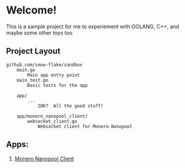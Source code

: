 # Welcome!

This is a sample project for me to experiement with GOLANG, C++, and maybe some other toys too

## Project Layout

```
github.com/snow-flake/sandbox
    main.go
        Main app entry point
    main_test.go
        Basic tests for the app

    app/
        ...
            IDK?  All the good stuff!

    app/monero_nanopool_client/
        websocket_client.go
            Websocket client for Monero Nanopool

```


## Apps:
1. [Monero Nanopool Client](./MONERO_NANOPOOL_CLIENT.md)

